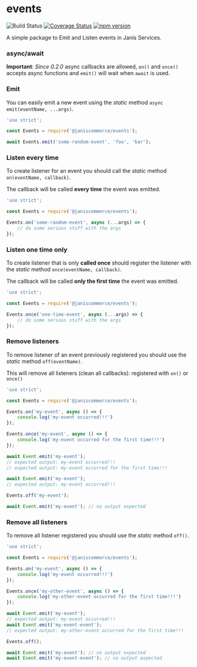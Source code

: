 # events

![Build Status](https://github.com/janis-commerce/events/workflows/Build%20Status/badge.svg)
[![Coverage Status](https://coveralls.io/repos/github/janis-commerce/events/badge.svg?branch=master)](https://coveralls.io/github/janis-commerce/events?branch=master)
[![npm version](https://badge.fury.io/js/%40janiscommerce%2Fevents.svg)](https://www.npmjs.com/package/@janiscommerce/events)

A simple package to Emit and Listen events in Janis Services.

### async/await

**Important**: _Since 0.2.0_ async callbacks are allowed, `on()` and `once()` accepts async functions and `emit()` will wait when `await` is used.

### Emit

You can easily emit a new event using the _static_ method `async emit(eventName, ...args)`.

```js
'use strict';

const Events = require('@janiscommerce/events');

await Events.emit('some-random-event', 'foo', 'bar');
```

### Listen every time

To create listener for an event you should call the _static_ method `on(eventName, callback)`.

The callback will be called **every time** the event was emitted.

```js
'use strict';

const Events = require('@janiscommerce/events');

Events.on('some-random-event', async (...args) => {
	// do some serious stuff with the args
});
```

### Listen one time only

To create listener that is only **called once** should register the listener with the _static_ method `once(eventName, callback)`.

The callback will be called **only the first time** the event was emitted.

```js
'use strict';

const Events = require('@janiscommerce/events');

Events.once('one-time-event', async (...args) => {
	// do some serious stuff with the args
});
```

### Remove listeners

To remove listener of an event previously registered you should use the _static_ method `off(eventName)`.

This will remove all listeners (clean all callbacks): registered with `on()` or `once()`


```js
'use strict';

const Events = require('@janiscommerce/events');

Events.on('my-event', async () => {
	console.log('my-event occurred!!!')
});

Events.once('my-event', async () => {
	console.log('my-event occurred for the first time!!!')
});

await Event.emit('my-event');
// expected output: my-event occurred!!!
// expected output: my-event occurred for the first time!!!

await Event.emit('my-event');
// expected output: my-event occurred!!!

Events.off('my-event');

await Event.emit('my-event'); // no output expected

```

### Remove all listeners

To remove all listener registered you should use the _static_ method `off()`.

```js
'use strict';

const Events = require('@janiscommerce/events');

Events.on('my-event', async () => {
	console.log('my-event occurred!!!')
});

Events.once('my-other-event', async () => {
	console.log('my-other-event occurred for the first time!!!')
});

await Event.emit('my-event');
// expected output: my-event occurred!!!
await Event.emit('my-event-event');
// expected output: my-other-event occurred for the first time!!!

Events.off();

await Event.emit('my-event'); // no output expected
await Event.emit('my-event-event'); // no output expected

```
